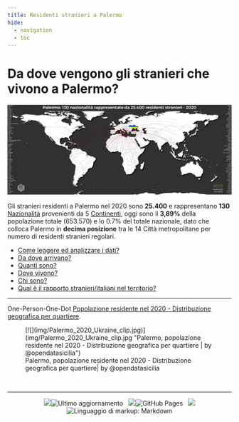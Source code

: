```yaml
---
title: Residenti stranieri a Palermo
hide:
  - navigation
  - toc
---
```

<style> 
/*.md-content__inner {padding-top: .5rem;  padding-bottom: .5rem; background-image:url({{ config.site_url}}img/covid19_sfondo.png);  background-repeat: no-repeat;  background-attachment: scroll;  background-position: center center;  background-size: contain;}*/
/*.md-typeset .md-content__button {display: none!important; }*/
/*.md-typeset h1, .md-typeset h2 {   display: none!important; }*/
.md-footer__inner {   display: none!important; }
.md-typeset h5 {text-transform: none!important; color: #212529!important;}
.md-typeset h3 { font-weight: bold!important; color: #212529!important;}
[dir=ltr] .md-top { margin-left: 97.1%!important;}
</style>

# Da dove vengono gli stranieri che vivono a Palermo?
[![](img/Palermo_World_Ukraine_clip.jpg)](img/Palermo_World_Ukraine.jpg "Distribuzione geografica per tipologie di Aree - Scarica il file ad alta risoluzione | Realizzato con QGIS")

Gli stranieri residenti a Palermo nel 2020 sono **25.400** e rappresentano **130** [Nazionalità](https://it.wikipedia.org/wiki/Geoschema_delle_Nazioni_Unite#Asia_occidentale_(Western_Asia)) provenienti da 5 [Continenti](https://it.wikipedia.org/wiki/Continente), oggi sono il **3,89%** della popolazione totale (653.570) e lo 0.7% del totale nazionale, dato che colloca Palermo in **decima posizione** tra le 14 Città metropolitane per numero di residenti stranieri regolari.<br>

- [Come leggere ed analizzare i dati?](dati/dati.md)
- [Da dove arrivano?](dove/provenienza/)
- [Quanti sono?](dove/quanti/)
- [Dove vivono?](dove/dove_vivono/)
- [Chi sono?](dove/chi)
- [Qual è il rapporto stranieri/italiani nel territorio?](rapporto/rapporto/)

---

One-Person-One-Dot [Popolazione residente nel 2020 - Distribuzione geografica per quartiere](dove/one-person-one-dot/).

<figure markdown>
[![](img/Palermo_2020_Ukraine_clip.jpg)](img/Palermo_2020_Ukraine_clip.jpg "Palermo, popolazione residente nel 2020 - Distribuzione geografica per quartiere | by @opendatasicilia")
<figcaption>Palermo, popolazione residente nel 2020 - Distribuzione geografica per quartiere| by @opendatasicilia</figcaption>
</figure>

<body>
<br>
<hr> 
<p align="center"> 
<img src="https://img.shields.io/badge/Ultimo Aggiornamernto-005bbb?style=for-the-badge&logo=github&logoColor=ffd500" class="immagonobox1"><img src="https://img.shields.io/github/last-commit/opendatasicilia/palermomeltingpot?color=ffd500&label&logoColor=ffd500&style=for-the-badge" class="immagonobox1" title="Ultimo aggiornamento">&nbsp;&nbsp;&nbsp;<img src="https://img.shields.io/badge/gITHUB PAGES-005bbb?style=for-the-badge&logo=HTML5&logoColor=ffd500" class="immagonobox1"><img src="https://img.shields.io/github/workflow/status/opendatasicilia/palermomeltingpot/gh-deploy?color=ffd500&label&logoColor=ffd500&style=for-the-badge" class="immagonobox1" title="GitHub Pages">&nbsp;&nbsp;&nbsp;<img src="https://img.shields.io/badge/Linguaggio%20di%20markup-005bbb?style=for-the-badge&logo=Markdown&logoColor=ffd500" class="immagonobox1"><img src="https://img.shields.io/badge/Markdown-ffd500?style=for-the-badge&Color=ffd500" class="immagonobox1" title="Linguaggio di markup: Markdown">

 




 </p>
   </body>